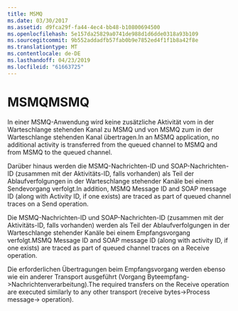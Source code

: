 ```yaml
---
title: MSMQ
ms.date: 03/30/2017
ms.assetid: d9fca29f-fa44-4ec4-bb48-b10800694500
ms.openlocfilehash: 5e157da25829a0741de988d1d6dde0318a93b109
ms.sourcegitcommit: 9b552addadfb57fab0b9e7852ed4f1f1b8a42f8e
ms.translationtype: MT
ms.contentlocale: de-DE
ms.lasthandoff: 04/23/2019
ms.locfileid: "61663725"
---
```

# <a name="msmq"></a><span data-ttu-id="b75e2-102">MSMQ</span><span class="sxs-lookup"><span data-stu-id="b75e2-102">MSMQ</span></span>
<span data-ttu-id="b75e2-103">In einer MSMQ-Anwendung wird keine zusätzliche Aktivität vom in der Warteschlange stehenden Kanal zu MSMQ und von MSMQ zum in der Warteschlange stehenden Kanal übertragen.</span><span class="sxs-lookup"><span data-stu-id="b75e2-103">In an MSMQ application, no additional activity is transferred from the queued channel to MSMQ and from MSMQ to the queued channel.</span></span>  
  
 <span data-ttu-id="b75e2-104">Darüber hinaus werden die MSMQ-Nachrichten-ID und SOAP-Nachrichten-ID (zusammen mit der Aktivitäts-ID, falls vorhanden) als Teil der Ablaufverfolgungen in der Warteschlange stehender Kanäle bei einem Sendevorgang verfolgt.</span><span class="sxs-lookup"><span data-stu-id="b75e2-104">In addition, MSMQ Message ID and SOAP message ID (along with Activity ID, if one exists) are traced as part of queued channel traces on a Send operation.</span></span>  
  
 <span data-ttu-id="b75e2-105">Die MSMQ-Nachrichten-ID und SOAP-Nachrichten-ID (zusammen mit der Aktivitäts-ID, falls vorhanden) werden als Teil der Ablaufverfolgungen in der Warteschlange stehender Kanäle bei einem Empfangsvorgang verfolgt.</span><span class="sxs-lookup"><span data-stu-id="b75e2-105">MSMQ Message ID and SOAP message ID (along with activity ID, if one exists) are traced as part of queued channel traces on a Receive operation.</span></span>  
  
 <span data-ttu-id="b75e2-106">Die erforderlichen Übertragungen beim Empfangsvorgang werden ebenso wie ein anderer Transport ausgeführt (Vorgang Byteempfang->Nachrichtenverarbeitung).</span><span class="sxs-lookup"><span data-stu-id="b75e2-106">The required transfers on the Receive operation are executed similarly to any other transport (receive bytes->Process message-> operation).</span></span>
